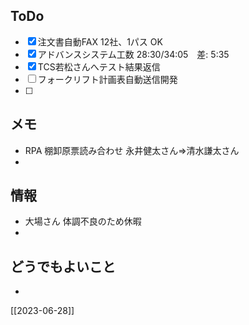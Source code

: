 ## ToDo
- [x] 注文書自動FAX 12社、1パス OK
- [x] アドバンスシステム工数 28:30/34:05　差: 5:35
- [x] TCS若松さんへテスト結果返信
- [ ] フォークリフト計画表自動送信開発
- [ ] 


## メモ
- RPA 棚卸原票読み合わせ 永井健太さん⇒清水謙太さん
- 


## 情報
- 大場さん 体調不良のため休暇
- 


## どうでもよいこと
- 


[[2023-06-28]]

